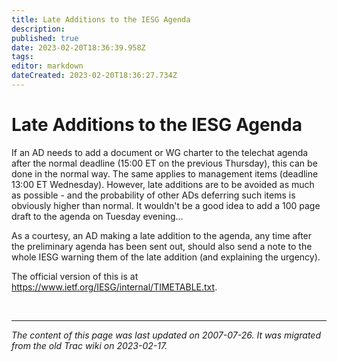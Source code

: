 ```yaml
---
title: Late Additions to the IESG Agenda
description: 
published: true
date: 2023-02-20T18:36:39.958Z
tags: 
editor: markdown
dateCreated: 2023-02-20T18:36:27.734Z
---
```


# Late Additions to the IESG Agenda

If an AD needs to add a document or WG charter to the telechat agenda after the normal deadline (15:00 ET on the previous Thursday), this can be done in the normal way. The same applies to management items (deadline 13:00 ET Wednesday). However, late additions are to be avoided as much as possible - and the probability of other ADs deferring such items is obviously higher than normal. It wouldn't be a good idea to add a 100 page draft to the agenda on Tuesday evening...

As a courtesy, an AD making a late addition to the agenda, any time after the preliminary agenda has been sent out, should also send a note to the whole IESG warning them of the late addition (and explaining the urgency).

The official version of this is at https://www.ietf.org/IESG/internal/TIMETABLE.txt.

&nbsp;
&nbsp;
&nbsp;

---

*The content of this page was last updated on 2007-07-26. It was migrated from the old Trac wiki on 2023-02-17.*
